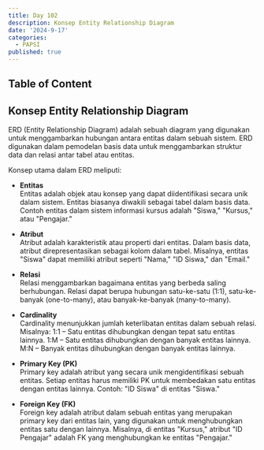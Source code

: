 ```yaml
---
title: Day 102
description: Konsep Entity Relationship Diagram
date: '2024-9-17'
categories:
  - PAPSI
published: true
---
```


## Table of Content

## Konsep Entity Relationship Diagram

ERD (Entity Relationship Diagram) adalah sebuah diagram yang digunakan untuk menggambarkan hubungan antara entitas dalam sebuah sistem. ERD digunakan dalam pemodelan basis data untuk menggambarkan struktur data dan relasi antar tabel atau entitas.

Konsep utama dalam ERD meliputi:

- **Entitas**  
  Entitas adalah objek atau konsep yang dapat diidentifikasi secara unik dalam sistem. Entitas biasanya diwakili sebagai tabel dalam basis data. Contoh entitas dalam sistem informasi kursus adalah "Siswa," "Kursus," atau "Pengajar."

- **Atribut**  
  Atribut adalah karakteristik atau properti dari entitas. Dalam basis data, atribut direpresentasikan sebagai kolom dalam tabel. Misalnya, entitas "Siswa" dapat memiliki atribut seperti "Nama," "ID Siswa," dan "Email."

- **Relasi**  
  Relasi menggambarkan bagaimana entitas yang berbeda saling berhubungan. Relasi dapat berupa hubungan satu-ke-satu (1:1), satu-ke-banyak (one-to-many), atau banyak-ke-banyak (many-to-many).

- **Cardinality**  
  Cardinality menunjukkan jumlah keterlibatan entitas dalam sebuah relasi. Misalnya:
  1:1 – Satu entitas dihubungkan dengan tepat satu entitas lainnya.
  1:M – Satu entitas dihubungkan dengan banyak entitas lainnya.
  M:N – Banyak entitas dihubungkan dengan banyak entitas lainnya.

- **Primary Key (PK)**  
  Primary key adalah atribut yang secara unik mengidentifikasi sebuah entitas. Setiap entitas harus memiliki PK untuk membedakan satu entitas dengan entitas lainnya. Contoh: "ID Siswa" di entitas "Siswa."

- **Foreign Key (FK)**  
  Foreign key adalah atribut dalam sebuah entitas yang merupakan primary key dari entitas lain, yang digunakan untuk menghubungkan entitas satu dengan lainnya. Misalnya, di entitas "Kursus," atribut "ID Pengajar" adalah FK yang menghubungkan ke entitas "Pengajar."
